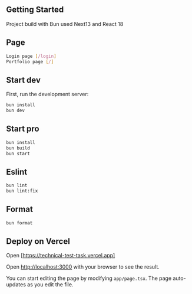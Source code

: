 ## Getting Started

Project build with Bun used Next13 and React 18

## Page

```bash
Login page [/login]
Portfolio page [/]
```

## Start dev

First, run the development server:

```bash
bun install
bun dev
```

## Start pro

```bash
bun install
bun build
bun start
```

## Eslint

```bash
bun lint
bun lint:fix
```

## Format

```bash
bun format
```

## Deploy on Vercel

Open [https://technical-test-task.vercel.app]

Open [http://localhost:3000](http://localhost:3000) with your browser to see the result.

You can start editing the page by modifying `app/page.tsx`. The page auto-updates as you edit the file.
